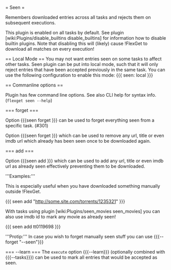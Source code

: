 = Seen =

Remembers downloaded entries across all tasks and rejects them on subsequent executions.

This plugin is enabled on all tasks by default. See plugin [wiki:Plugins/disable_builtins disable_builtins] for information how to disable builtin plugins. Note that disabling this will (likely) cause !FlexGet to download all matches on every execution!

== Local Mode ==
You may not want entries seen on some tasks to affect other tasks. Seen plugin can be put into local mode, such that it will only reject entries that have been accepted previously in the same task. You can use the following configuration to enable this mode:
{{{
seen: local
}}}

== Commanline options ==

Plugin has few command line options. See also CLI help for syntax info. (`flexget seen --help`)

=== forget ===

Option {{{seen forget <task>}}} can be used to forget everything seen from a specific task. (#301)

Option {{{seen forget <value>}}} which can be used to remove any url, title or even imdb url which already has been seen once to be downloaded again.

=== add ===

Option {{{seen add <value>}}} which can be used to add any url, title or even imdb url as already seen effectively preventing them to be downloaded.

'''Examples:'''

This is especially useful when you have downloaded something manually outside !FlexGet.

{{{
seen add "http://some.site.com/torrents/1235321"
}}}


With tasks using plugin [wiki:Plugins/seen_movies seen_movies] you can also use imdb id to mark any movie as already seen!

{{{
seen add tt0119698
}}}

'''Protip:''' In case you wish to forget manually seen stuff you can use {{{--forget "--seen"}}}

=== --learn ===
The `execute` option {{{--learn}}} (optionally combined with {{{--tasks}}}) can be used to mark all entries that would be accepted as seen.